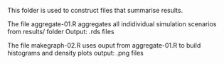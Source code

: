 This folder is used to construct files that summarise results.

The file aggregate-01.R aggregates all indidividual simulation scenarios from results/ folder
Output: .rds files


The file makegraph-02.R uses ouput from aggregate-01.R to build histograms and density plots
output: .png files
